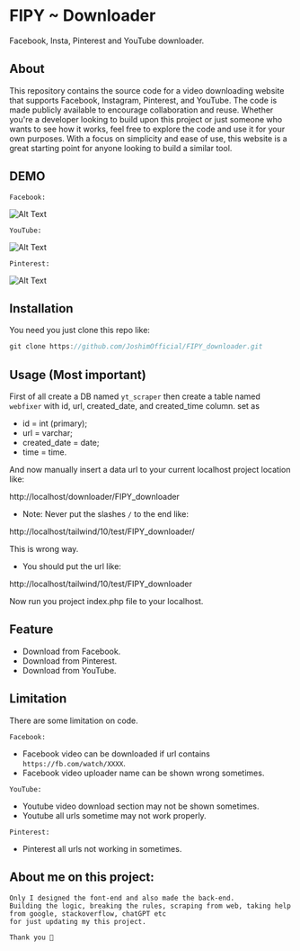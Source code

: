 # FIPY ~ Downloader
Facebook, Insta, Pinterest and YouTube downloader.



## About

This repository contains the source code for a video downloading website that supports Facebook, Instagram, Pinterest, and YouTube. The code is made publicly available to encourage collaboration and reuse. Whether you're a developer looking to build upon this project or just someone who wants to see how it works, feel free to explore the code and use it for your own purposes. With a focus on simplicity and ease of use, this website is a great starting point for anyone looking to build a similar tool.

## DEMO
`Facebook:`

![Alt Text](demos/Facebook.gif)

`YouTube:`

![Alt Text](demos/YouTube.gif)

`Pinterest:`

![Alt Text](demos/Pinterest.gif)


## Installation

You need you just clone this repo like:

```groovy
git clone https://github.com/JoshimOfficial/FIPY_downloader.git
```


## Usage (Most important)

First of all create a DB named `yt_scraper` then create a table named `webfixer` with id, url, created_date, and created_time column.
set as  

- id = int (primary);
- url = varchar;
- created_date = date;
- time = time.

And now manually insert a data url to your current localhost project location like:

http://localhost/downloader/FIPY_downloader



- Note: Never put the slashes `/` to the end like: 

http://localhost/tailwind/10/test/FIPY_downloader/

This is wrong way.



- You should put the url like:

http://localhost/tailwind/10/test/FIPY_downloader


Now run you project index.php file to your localhost. 


## Feature

- Download from Facebook.
- Download from Pinterest.
- Download from YouTube.


## Limitation

There are some limitation on code. 


`Facebook:`
- Facebook video can be downloaded if url contains `https://fb.com/watch/XXXX`.
- Facebook video uploader name can be shown wrong sometimes.

`YouTube:`
- Youtube video download section may not be shown sometimes.
- Youtube all urls sometime may not work properly.

`Pinterest:`
- Pinterest all urls not working in sometimes.


## About me on this project:

```
Only I designed the font-end and also made the back-end.
Building the logic, breaking the rules, scraping from web, taking help from google, stackoverflow, chatGPT etc
for just updating my this project. 

Thank you 💜

```
